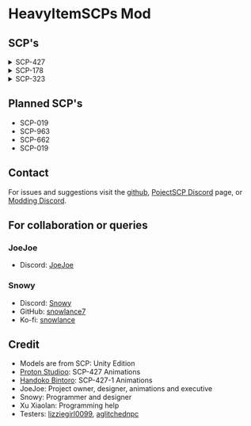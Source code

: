 # HeavyItemSCPs Mod

## SCP's

<details>
<summary>SCP-427</summary>


**Item #:** SCP-427

**Object Class:** Safe* (see containment procedures)

**Special Containment Procedures:** SCP-427 displays no means of self-locomotion or malicious intent at this time, and requires only minimal containment. Due to SCP-427's adverse effects, only medical staff of Class 3 or above may handle or utilize it.

All personnel using SCP-427 must record their total time using it in order to avoid unwanted mutations.

*Instances of SCP-427-1 (colloquially referred to as "Flesh Beasts") created by SCP-427 must be killed immediately as it is impossible to communicate with or experiment on them safely. For this reason instances of SCP-427-1 are classified as Keter.

**Description:** SCP-427 is a small, spherical, ornately carved locket made of a polished silver material. The ornate carvings do not seem to serve any function; it is unknown whether SCP-427's outer casing was crafted by sentients or not. Its circumference at its widest point is roughly 3 cm.

SCP-427 was created after placing a pill of SCP-500 in the Input booth of SCP-914 and using the Fine setting. It displays no unusual activity when closed. When opened, a small glowing orb is visible at the center. The orb emits no radiation or energy aside from the visible spectrum.

When SCP-427 is opened and exposed to biological tissue, it rapidly regenerates cellular damage and somehow is able to purge invading compounds or infections. As a standard of measure, the common cold takes 3 to 10 days to be worked through the human immune system and eventually removed. In the presence of an opened SCP-427, this time is reduced to 2 to 4 minutes. Its healing abilities are directional, so anything not in line of sight with the central orb experiences no effects.

However, long-term exposure produces a significant health hazard. As the locket heals damage, it optimizes the body's natural systems. Resistance to disease and toxins is increased by 500% compared to accepted LD50 or death-rate values after a total of 10 minutes of exposure, and 1000% after 15. After 15 minutes of exposure, muscular systems begin optimizing, increasing strength and pain tolerance by 200-300%. All other systems continue to optimize. Class-D personnel exposed to the device for over an hour total began mutating into a shapeless mass of tissue. The conversion time accelerates with continued exposure to SCP-427.

The "Flesh Beasts" (so named due to their appearance) created by SCP-427 are incredibly aggressive, attacking any and all personnel on sight with lethal results. They are highly resistant to most known weaponry, but can be disabled with sufficient shock trauma or heat in excess of 1100 degrees Celsius (2000 degrees Fahrenheit). Intelligence cannot be accurately gauged, but mapping of biological enhancement of the brain as a direct relationship with optimization of other systems suggests intelligence could exceed levels measured in humans when fully transformed.

SCP-427 is currently being used as a partial replacement for SCP-500 pills, as it can cure almost anything SCP-500 is able to. All "optimizations" imparted by SCP-427 are cumulative. Oversight has deemed the side effects an "acceptable risk" but users must carefully record their total exposure time as sufficient mutations are grounds for termination.

</details>

<details>
<summary>SCP-178</summary>


**Item #:** SCP-178

**Object Class:** Euclid

**Special Containment Procedures:** SCP-178 is to be stored in a Class 3 Anomalous Object Container guarded by no fewer than two (2) armed personnel with Level 3 clearance when not undergoing testing. Item is to be removed from containment only with the written permission of personnel with Level 4 clearance or higher. Following Incident #178-14-Alpha all tests are to be monitored remotely and the presence of all personnel apart from test subjects in the testing area during experimentation is expressly prohibited.

**Description:** SCP-178 is a pair of white stereoscopic ("3-D") glasses with a rectangular white cardboard frame and lenses of transparent blue and red (left and right lenses, respectively) plastic. The item exhibits no unusual physical properties apart from a slight discoloration of the cardboard consistent with age. When worn, the wearer begins perceiving large bipedal entities in addition to its ordinary surroundings. Entities reportedly exhibit a docile and occasionally curious behavior (reports include entities leaning over the shoulder of persons working and observing them with interest), with one exception. Any attempt by the wearer or any other personnel (see Incident Report #178-14-Alpha) to directly interact with the entities results in severe lacerations suddenly appearing on persons involved. The appearance of lacerations is rapid and continues until the moment the wearer expires. The pattern of lacerations is always consistent with being slashed with three (3) parallel, tapered sharp objects of lengths varying between 14.2 and 27.4 cm and maximum thickness varying between 2.9 and 8.1 cm. Recording and measuring devices used during testing failed to detect any anomalies, including while lacerations were appearing on subject(s). Subjects do not report hearing any sounds emanating from the entities. Long-term observation of subjects exposed to the item reveals no lasting effects. Stereoscopic images viewed through the item appear three-dimensional.

</details>

<details>
<summary>SCP-323</summary>


**Item #:** SCP-323

**Object Class:** Euclid

**Special Containment Procedures:** SCP-323 is to be kept in a 17m x 17m x 17m concrete containment cell in Site-91. The object is to be restrained in the center of the cell within a 1m3 container of 8.8cm thick transparent armor lined with one-way laminate, which is to be fit with one (1) electronically locked access port. This container is to be internally lit, with the surrounding cell kept dimmer to facilitate the one-way laminate. The cell is to be surveyed remotely at all times, and any signs of activity are to be reported.

No personnel are to enter SCP-323's containment cell except to examine the integrity of SCP-323's restraint measures. The restraint measures are to be examined bi-weekly, and any signs of damage are to be repaired immediately. All personnel who enter SCP-323's containment cell are to be accompanied by an armed guard. Personnel are not to be within SCP-323's containment cell for longer than forty-five (45) minutes, and any communication around SCP-323 is to be written or spoken in a language other than English or French.

In the event that SCP-323 breaches containment and an instance of SCP-323-1 is formed, personnel are to evacuate Site-91 and the site is to be locked down. Remote units are to be deployed to destroy the body of SCP-323-1; following this, armed personnel may be sent in to re-establish the containment of SCP-323.

**Description:** SCP-323 is the skull of an unidentified cervid measuring 55cm long, 27cm wide, and 31cm tall, with a pair of antlers, measuring 35cm tall and 46cm from tip to tip, growing from the left and right sides of SCP-323. SCP-323 shows signs of damage consistent with outside exposure, with regular pitting, scarring and weathering across the object, bleaching on the upper surfaces and a missing lower mandible. The rear of the skull features an approximately centered ovoid gap, measuring 25 cm high and 23cm wide, giving access to an interior space 16cm deep. This gap shows signs of tool use, indicating that it was carved with tools, possibly stone.

SCP-323 displays the ability to react to aural, tactile, and visual stimuli. Testing has revealed SCP-323 appears to have a field of view similar to that of other cervids, and has responded to visual stimuli from up to 50m away. The targeting of specific members of personnel, various attempts to breach containment, and the violent reaction towards speakers of the French and English languages suggests a level of sapience; however, this is unconfirmed.

SCP-323 is capable of limited locomotion, typically in the form of small movements and vibrations. In most cases, SCP-323 will only locomote in the event of various stimuli, such as moving away when touched or turning when personnel are present within its containment chamber. SCP-323 has demonstrated the ability to make larger movements, such as lunging at personnel and repeatedly attempting to force its way through containment measures.

SCP-323 exerts an influential effect in a radius extending roughly 15m from itself. Individuals within this radius will begin experiencing cannibalistic thoughts and urges, violent outbursts, and impaired judgement after approximately one (1) hour of continuous exposure. Roughly 74% of individuals who reach this point will attempt to place their heads through the gap present in the back of SCP-323, with efforts made to keep their mouths uncovered. If an individual is incapable of fitting their heads through the gap, attempts will be made to bludgeon their heads against nearby hard surfaces until the point the individual's head fits, the individual loses consciousness, or the individual expires. Once the individual has fit their head through SCP-323, the individual is classified as SCP-323-1.

Within ten (10) minutes of putting SCP-323 on, SCP-323-1 will undergo drastic physical alterations. SCP-323-1 will experience a rapid loss of body fat, body hair, and pigmentation, followed by the rupturing of the distal phalanges from the fingertips, abnormal tooth growth, and the blackening of extremities consistent with frostbite. Additionally, SCP-323-1 appears to experience greater strength and pain tolerance than the average human; however; SCP-323-1 still appears to be as susceptible to physical harm as it was prior to its introduction to SCP-323.

SCP-323-1's metabolism will experience a dramatic increase, requiring a constant caloric intake, with starvation occurring anywhere between fifteen (15) to thirty (30) minutes if no self-preservation efforts are made. In order to sustain its increased metabolism, SCP-323-1 will actively seek out and eat other individuals for sustenance until expiration. In the event SCP-323-1 is incapable of finding plentiful nourishment, SCP-323-1 will make efforts to sustain itself, including limiting movement, rationing available food, and autocannibalism. SCP-323-1 will only feed upon humans; it is presumed that SCP-323-1 is capable of receiving sustenance from other sources, but chooses not to, despite availability or ease of access. During the pursuit of individuals, SCP-323-1 has been known to occasionally make various statements in the Severn Ojibwe, Potawatomi, and Cree languages, as well as in the native language of the instance. It is not known if these statements and the knowledge of these languages is the result of SCP-323's anomalous influence or if they originate from SCP-323 itself.

</details>

## Planned SCP's

- SCP-019
- SCP-963
- SCP-662
- SCP-019

## Contact

For issues and suggestions visit the [github](https://github.com/snowlance7/HeavyItemSCPs), [PojectSCP Discord](https://discord.gg/X8S4wsxggb) page, or [Modding Discord](https://discord.com/channels/1168655651455639582/1284643210068492378).

## For collaboration or queries

### JoeJoe

- Discord: [JoeJoe](https://discord.com/users/167920913289838592)

### Snowy
- Discord: [Snowy](https://discord.com/users/327989194087727107)
- GitHub: [snowlance7](https://github.com/snowlance7)
- Ko-fi: [snowlance](https://ko-fi.com/snowlance)

## Credit

- Models are from SCP: Unity Edition
- [Proton Studioo](https://www.fiverr.com/proton1233?source=inbox): SCP-427 Animations
- [Handoko Bintoro](https://www.fiverr.com/handoko_bintoro?source=inbox): SCP-427-1 Animations
- JoeJoe: Project owner, designer, animations and executive
- Snowy: Programmer and designer
- Xu Xiaolan: Programming help
- Testers: [lizziegirl0099](https://discord.com/users/250032260886036480), [aglitchednpc](https://discord.com/users/300819890934382594)